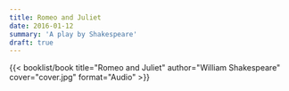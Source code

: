 ```yaml
---
title: Romeo and Juliet
date: 2016-01-12
summary: 'A play by Shakespeare'
draft: true
---
```


{{< booklist/book
title="Romeo and Juliet"
author="William Shakespeare"
cover="cover.jpg"
format="Audio" >}}
